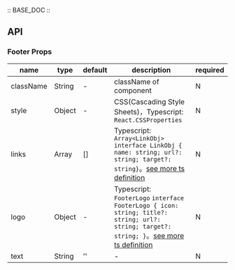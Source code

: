 :: BASE_DOC ::

## API

### Footer Props

name | type | default | description | required
-- | -- | -- | -- | --
className | String | - | className of component | N
style | Object | - | CSS(Cascading Style Sheets)，Typescript: `React.CSSProperties` | N
links | Array | [] | Typescript: `Array<LinkObj>` `interface LinkObj { name: string; url?: string; target?: string}`。[see more ts definition](https://github.com/Tencent/tdesign-mobile-react/tree/develop/src/footer/type.ts) | N
logo | Object | - | Typescript: `FooterLogo` `interface FooterLogo { icon: string; title?: string; url?: string; target?: string; }`。[see more ts definition](https://github.com/Tencent/tdesign-mobile-react/tree/develop/src/footer/type.ts) | N
text | String | '' | \- | N
